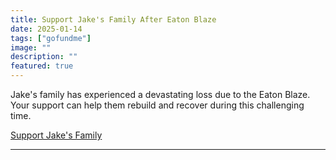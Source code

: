 ```yaml
---
title: Support Jake's Family After Eaton Blaze
date: 2025-01-14
tags: ["gofundme"]
image: ""
description: ""
featured: true
---
```


Jake's family has experienced a devastating loss due to the Eaton Blaze. Your support can help them rebuild and recover during this challenging time.

[Support Jake's Family](https://www.gofundme.com/f/support-jakes-family-after-eaton-blaze)

---
